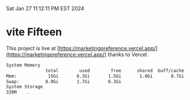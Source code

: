 Sat Jan 27 11:12:11 PM EST 2024

# vite Fifteen


This project is live at [https://marketingpreference.vercel.app/](https://marketingpreference.vercel.app/) thanks to Vercel.

```bash
System Memory
               total        used        free      shared  buff/cache   available
Mem:            15Gi       6.3Gi       1.5Gi       1.0Gi       8.7Gi       9.0Gi
Swap:          8.0Gi       1.7Gi       6.3Gi
System Storage
339M	.
```
